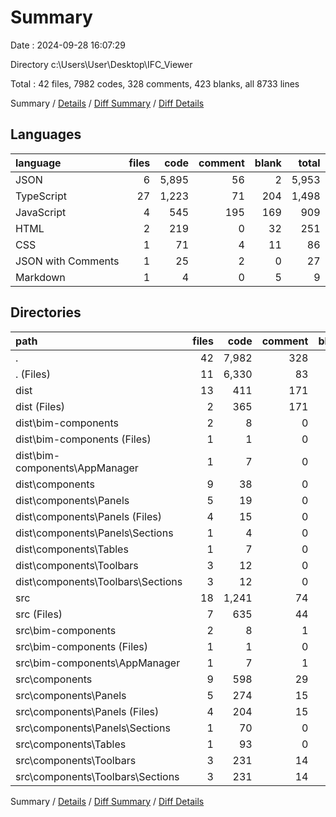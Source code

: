 # Summary

Date : 2024-09-28 16:07:29

Directory c:\\Users\\User\\Desktop\\IFC_Viewer

Total : 42 files,  7982 codes, 328 comments, 423 blanks, all 8733 lines

Summary / [Details](details.md) / [Diff Summary](diff.md) / [Diff Details](diff-details.md)

## Languages
| language | files | code | comment | blank | total |
| :--- | ---: | ---: | ---: | ---: | ---: |
| JSON | 6 | 5,895 | 56 | 2 | 5,953 |
| TypeScript | 27 | 1,223 | 71 | 204 | 1,498 |
| JavaScript | 4 | 545 | 195 | 169 | 909 |
| HTML | 2 | 219 | 0 | 32 | 251 |
| CSS | 1 | 71 | 4 | 11 | 86 |
| JSON with Comments | 1 | 25 | 2 | 0 | 27 |
| Markdown | 1 | 4 | 0 | 5 | 9 |

## Directories
| path | files | code | comment | blank | total |
| :--- | ---: | ---: | ---: | ---: | ---: |
| . | 42 | 7,982 | 328 | 423 | 8,733 |
| . (Files) | 11 | 6,330 | 83 | 62 | 6,475 |
| dist | 13 | 411 | 171 | 160 | 742 |
| dist (Files) | 2 | 365 | 171 | 149 | 685 |
| dist\\bim-components | 2 | 8 | 0 | 2 | 10 |
| dist\\bim-components (Files) | 1 | 1 | 0 | 1 | 2 |
| dist\\bim-components\\AppManager | 1 | 7 | 0 | 1 | 8 |
| dist\\components | 9 | 38 | 0 | 9 | 47 |
| dist\\components\\Panels | 5 | 19 | 0 | 5 | 24 |
| dist\\components\\Panels (Files) | 4 | 15 | 0 | 4 | 19 |
| dist\\components\\Panels\\Sections | 1 | 4 | 0 | 1 | 5 |
| dist\\components\\Tables | 1 | 7 | 0 | 1 | 8 |
| dist\\components\\Toolbars | 3 | 12 | 0 | 3 | 15 |
| dist\\components\\Toolbars\\Sections | 3 | 12 | 0 | 3 | 15 |
| src | 18 | 1,241 | 74 | 201 | 1,516 |
| src (Files) | 7 | 635 | 44 | 114 | 793 |
| src\\bim-components | 2 | 8 | 1 | 3 | 12 |
| src\\bim-components (Files) | 1 | 1 | 0 | 1 | 2 |
| src\\bim-components\\AppManager | 1 | 7 | 1 | 2 | 10 |
| src\\components | 9 | 598 | 29 | 84 | 711 |
| src\\components\\Panels | 5 | 274 | 15 | 37 | 326 |
| src\\components\\Panels (Files) | 4 | 204 | 15 | 27 | 246 |
| src\\components\\Panels\\Sections | 1 | 70 | 0 | 10 | 80 |
| src\\components\\Tables | 1 | 93 | 0 | 13 | 106 |
| src\\components\\Toolbars | 3 | 231 | 14 | 34 | 279 |
| src\\components\\Toolbars\\Sections | 3 | 231 | 14 | 34 | 279 |

Summary / [Details](details.md) / [Diff Summary](diff.md) / [Diff Details](diff-details.md)